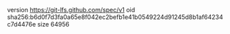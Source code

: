 version https://git-lfs.github.com/spec/v1
oid sha256:b6d0f7d3fa0a65e8f042ec2befb1e41b0549224d91245d8b1af64234c7d4476e
size 64956
